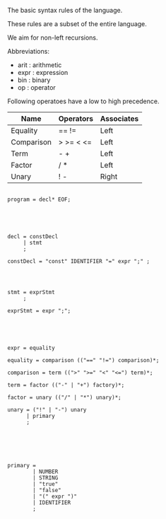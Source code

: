 The basic syntax rules of the language.

These rules are a subset of the entire language.

We aim for non-left recursions.

Abbreviations:
- arit : arithmetic
- expr : expression
- bin  : binary
- op   : operator

Following operatoes have a low to high precedence.

Name       | Operators | Associates
-----------|-----------|-------------
Equality   | == !=     | Left
Comparison | > >= < <= | Left
Term       | - +       | Left
Factor     | / *       | Left
Unary      | ! -       | Right

```ebnf

program = decl* EOF;





decl = constDecl
     | stmt
     ;

constDecl = "const" IDENTIFIER "=" expr ";" ;




stmt = exprStmt
     ;

exprStmt = expr ";";





expr = equality

equality = comparison (("==" "!=") comparison)*;

comparison = term ((">" ">=" "<" "<=") term)*;

term = factor (("-" | "+") factory)*;

factor = unary (("/" | "*") unary)*;

unary = ("!" | "-") unary
      | primary
      ;






primary =
        | NUMBER
        | STRING 
        | "true"
        | "false"
        | "(" expr ")"
        | IDENTIFIER
        ;
```
